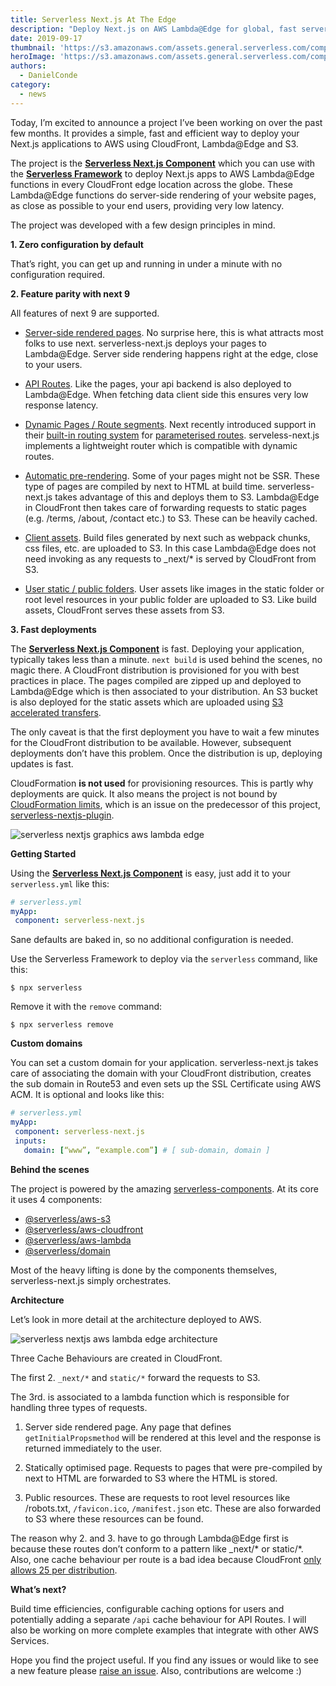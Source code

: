 ```yaml
---
title: Serverless Next.js At The Edge
description: "Deploy Next.js on AWS Lambda@Edge for global, fast server-side rendered react applications, and easily interact with other AWS resources."
date: 2019-09-17
thumbnail: 'https://s3.amazonaws.com/assets.general.serverless.com/component_nextjs/serverless_nextjs_blog_thumbnail.png'
heroImage: 'https://s3.amazonaws.com/assets.general.serverless.com/component_nextjs/serverless_nextjs_blog_header.png'
authors:
  - DanielConde
category:
  - news
---
```


Today, I’m excited to announce a project I’ve been working on over the past few months. It provides a simple, fast and efficient way to deploy your Next.js applications to AWS using CloudFront, Lambda@Edge and S3.

The project is the **[Serverless Next.js Component](https://github.com/danielcondemarin/serverless-next.js/tree/master/packages/serverless-nextjs-component)** which you can use with the **[Serverless Framework](https://github.com/serverless/serverless)** to deploy Next.js apps to AWS Lambda@Edge functions in every CloudFront edge location across the globe. These Lambda@Edge functions do server-side rendering of your website pages, as close as possible to your end users, providing very low latency.

The project was developed with a few design principles in mind.

**1. Zero configuration by default**

That’s right, you can get up and running in under a minute with no configuration required.

**2. Feature parity with next 9**

All features of next 9 are supported.

* [Server-side rendered pages](https://github.com/zeit/next.js#fetching-data-and-component-lifecycle). No surprise here, this is what attracts most folks to use next. serverless-next.js deploys your pages to Lambda@Edge. Server side rendering happens right at the edge, close to your users.

* [API Routes](https://nextjs.org/docs#api-routes). Like the pages, your api backend is also deployed to Lambda@Edge. When fetching data client side this ensures very low response latency.

* [Dynamic Pages / Route segments](https://nextjs.org/docs#dynamic-routing). Next recently introduced support in their [built-in routing system](https://nextjs.org/docs#routing) for [parameterised routes](https://nextjs.org/docs#dynamic-routes-support). serveless-next.js implements a lightweight router which is compatible with dynamic routes.

* [Automatic pre-rendering](https://nextjs.org/docs#automatic-prerendering). Some of your pages might not be SSR. These type of pages are compiled by next to HTML at build time. serverless-next.js takes advantage of this and deploys them to S3. Lambda@Edge in CloudFront then takes care of forwarding requests to static pages (e.g. /terms, /about, /contact etc.) to S3. These can be heavily cached.

* [Client assets](https://github.com/zeit/next.js/#cdn-support-with-asset-prefix). Build files generated by next such as webpack chunks, css files, etc. are uploaded to S3. In this case Lambda@Edge does not need invoking as any requests to _next/* is served by CloudFront from S3.

* [User static / public folders](https://github.com/zeit/next.js#static-file-serving-eg-images). User assets like images in the static folder or root level resources in your public folder are uploaded to S3. Like build assets, CloudFront serves these assets from S3.

**3. Fast deployments**

The **[Serverless Next.js Component](https://github.com/danielcondemarin/serverless-next.js/tree/master/packages/serverless-nextjs-component)** is fast. Deploying your application, typically takes less than a minute. `next build` is used behind the scenes, no magic there. A CloudFront distribution is provisioned for you with best practices in place. The pages compiled are zipped up and deployed to Lambda@Edge which is then associated to your distribution. An S3 bucket is also deployed for the static assets which are uploaded using [S3 accelerated transfers](https://docs.aws.amazon.com/AmazonS3/latest/dev/transfer-acceleration.html).

The only caveat is that the first deployment you have to wait a few minutes for the CloudFront distribution to be available. However, subsequent deployments don’t have this problem. Once the distribution is up, deploying updates is fast.

CloudFormation **is not used** for provisioning resources. This is partly why deployments are quick. It also means the project is not bound by [CloudFormation limits](https://docs.aws.amazon.com/AWSCloudFormation/latest/UserGuide/cloudformation-limits.html), which is an issue on the predecessor of this project, [serverless-nextjs-plugin](https://github.com/danielcondemarin/serverless-next.js/tree/master/packages/serverless-nextjs-plugin#caveats).

![serverless nextjs graphics aws lambda edge](https://s3-us-west-2.amazonaws.com/assets.blog.serverless.com/serverless-nextjs/serverless_nextjs_graphics.png)

**Getting Started**

Using the **[Serverless Next.js Component](https://github.com/danielcondemarin/serverless-next.js/tree/master/packages/serverless-nextjs-component)** is easy, just add it to your `serverless.yml` like this:

```yaml
# serverless.yml
myApp:
 component: serverless-next.js
```

Sane defaults are baked in, so no additional configuration is needed.

Use the Serverless Framework to deploy via the `serverless` command, like this:

```shell
$ npx serverless
```

Remove it with the `remove` command:

```shell
$ npx serverless remove
```

**Custom domains**

You can set a custom domain for your application. serverless-next.js takes care of associating the domain with your CloudFront distribution, creates the sub domain in Route53 and even sets up the SSL Certificate using AWS ACM. It is optional and looks like this:

```yaml
# serverless.yml
myApp:
 component: serverless-next.js
 inputs:
   domain: [“www”, “example.com”] # [ sub-domain, domain ]
```
 
**Behind the scenes**

The project is powered by the amazing [serverless-components](https://serverless.com/blog/what-are-serverless-components-how-use/). At its core it uses 4 components:

* [@serverless/aws-s3](https://github.com/serverless-components/aws-s3)
* [@serverless/aws-cloudfront](https://github.com/serverless-components/aws-cloudfront)
* [@serverless/aws-lambda](https://github.com/serverless-components/aws-lambda)
* [@serverless/domain](https://github.com/serverless-components/domain)

Most of the heavy lifting is done by the components themselves, serverless-next.js simply orchestrates.

**Architecture**

Let’s look in more detail at the architecture deployed to AWS.

![serverless nextjs aws lambda edge architecture](https://s3-us-west-2.amazonaws.com/assets.blog.serverless.com/serverless-nextjs/serverless_nextjs_lambda_edge_aws_architecture.png)

Three Cache Behaviours are created in CloudFront.

The first 2. `_next/*` and `static/*` forward the requests to S3.

The 3rd. is associated to a lambda function which is responsible for handling three types of requests.

1. Server side rendered page. Any page that defines `getInitialPropsmethod` will be rendered at this level and the response is returned immediately to the user.

2. Statically optimised page. Requests to pages that were pre-compiled by next to HTML are forwarded to S3 where the HTML is stored.

3. Public resources. These are requests to root level resources like /robots.txt, `/favicon.ico`, `/manifest.json` etc. These are also forwarded to S3 where these resources can be found.

The reason why 2. and 3. have to go through Lambda@Edge first is because these routes don’t conform to a pattern like _next/* or static/*. Also, one cache behaviour per route is a bad idea because CloudFront [only allows 25 per distribution](https://docs.aws.amazon.com/AmazonCloudFront/latest/DeveloperGuide/cloudfront-limits.html).

**What’s next?**

Build time efficiencies, configurable caching options for users and potentially adding a separate `/api` cache behaviour for API Routes. I will also be working on more complete examples that integrate with other AWS Services.

Hope you find the project useful. If you find any issues or would like to see a new feature please [raise an issue](https://github.com/danielcondemarin/serverless-next.js/issues). Also, contributions are welcome :)
